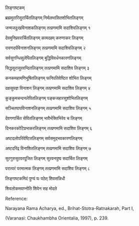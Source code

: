 लिङ्गाष्टकम्

ब्रह्ममुरारिसुरार्चितलिङ्गम् निर्मलभासितशोभितलिङ्गम् 

जन्मजदुःखविनाशकलिङ्गम् तत्प्रणमामि सदाशिवलिङ्गम् १

 

देवमुनिप्रवरार्चितलिङ्गम् कामदहम् करुणाकर लिङ्गम्

रावणदर्पविनाशनलिङ्गम् तत्प्रणमामि सदाशिवलिङ्गम् २

 

सर्वसुगन्धिसुलेपितलिङ्गम् बुद्धिविवर्धनकारणलिङ्गम्

सिद्धसुरासुरवन्दितलिङ्गम् तत्प्रणमामि सदाशिव लिङ्गम् ३

 

कनकमहामणिभूषितलिङ्गम् फनिपतिवेष्टित शोभित लिङ्गम्

दक्षसुयज्ञ विनाशन लिङ्गम् तत्प्रणमामि सदाशिव लिङ्गम् ४

 

कुङ्कुमचन्दनलेपितलिङ्गम् पङ्कजहारसुशोभितलिङ्गम्

सञ्चितपापविनाशनलिङ्गम् तत्प्रणमामि सदाशिव लिङ्गम् ५

 

देवगणार्चित सेवितलिङ्गम् भावैर्भक्तिभिरेव च लिङ्गम्

दिनकरकोटिप्रभाकरलिङ्गम् तत्प्रणमामि सदाशिव लिङ्गम् ६

 

अष्टदलोपरिवेष्टितलिङ्गम् सर्वसमुद्भवकारणलिङ्गम्

अष्टदरिद्र विनाशितलिङ्गम् तत्प्रणमामि सदाशिव लिङ्गम् ७

 

सुरगुरुसुरवरपूजित लिङ्गम् सुरवनपुष्प सदार्चित लिङ्गम्

परात्परं परमात्मक लिङ्गम् तत्प्रणमामि सदाशिव लिङ्गम् ८

 

लिङ्गाष्टकमिदं पुण्यं यः पठेत् शिवसन्निधौ

शिवलोकमवाप्नोति शिवेन सह मोदते 

Reference:

Narayana Rama Acharya, ed., Brihat-Stotra-Ratnakarah, Part I, 

(Varanasi: Chaukhambha Orientalia, 1997), p. 239.
